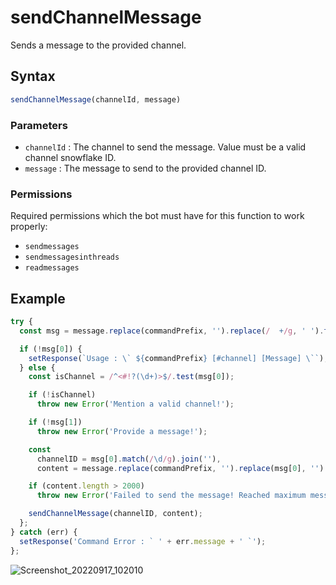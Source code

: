 # sendChannelMessage
Sends a message to the provided channel.

## Syntax
```js
sendChannelMessage(channelId, message)
```

### Parameters
- `channelId` : The channel to send the message. Value must be a valid channel snowflake ID.
- `message` : The message to send to the provided channel ID.

### Permissions
Required permissions which the bot must have for this function to work properly:
- `sendmessages`
- `sendmessagesinthreads`
- `readmessages`

## Example
```js
try {
  const msg = message.replace(commandPrefix, '').replace(/  +/g, ' ').trim().split(' ', 2);

  if (!msg[0]) {
    setResponse(`Usage : \` ${commandPrefix} [#channel] [Message] \``);
  } else {
    const isChannel = /^<#!?(\d+)>$/.test(msg[0]);

    if (!isChannel)
      throw new Error('Mention a valid channel!');

    if (!msg[1])
      throw new Error('Provide a message!');

    const
      channelID = msg[0].match(/\d/g).join(''),
      content = message.replace(commandPrefix, '').replace(msg[0], '').trim();

    if (content.length > 2000)
      throw new Error('Failed to send the message! Reached maximum message character limit.');

    sendChannelMessage(channelID, content);
  };
} catch (err) {
  setResponse('Command Error : ` ' + err.message + ' `');
};
```

![Screenshot_20220917_102010](https://user-images.githubusercontent.com/95774950/190842663-13d63729-2008-4f7f-85ce-1aa52242fd8c.png)
